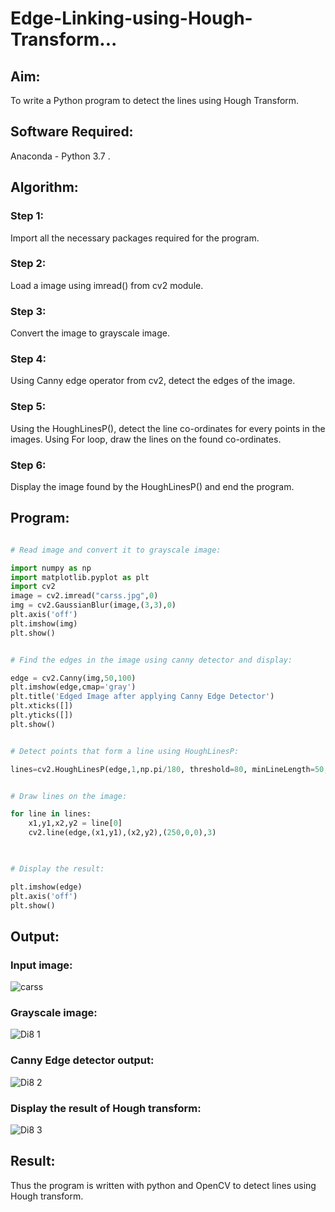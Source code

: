 # Edge-Linking-using-Hough-Transform...

## Aim:

To write a Python program to detect the lines using Hough Transform.

## Software Required:

Anaconda - Python 3.7 .

## Algorithm:

### Step 1:

Import all the necessary packages required for the program.

### Step 2:

Load a image using imread() from cv2 module.

### Step 3:

Convert the image to grayscale image.

### Step 4:

Using Canny edge operator from cv2, detect the edges of the image.

### Step 5:

Using the HoughLinesP(), detect the line co-ordinates for every points in the images. Using For loop, draw the lines on the found co-ordinates.

### Step 6:

Display the image found by the HoughLinesP() and end the program.

## Program:

```python

# Read image and convert it to grayscale image:

import numpy as np
import matplotlib.pyplot as plt
import cv2
image = cv2.imread("carss.jpg",0)
img = cv2.GaussianBlur(image,(3,3),0)
plt.axis('off')
plt.imshow(img)
plt.show()

```

```python

# Find the edges in the image using canny detector and display:

edge = cv2.Canny(img,50,100)
plt.imshow(edge,cmap='gray')
plt.title('Edged Image after applying Canny Edge Detector')
plt.xticks([])
plt.yticks([])
plt.show()

```

```python

# Detect points that form a line using HoughLinesP:

lines=cv2.HoughLinesP(edge,1,np.pi/180, threshold=80, minLineLength=50,maxLineGap=250)

```

```python

# Draw lines on the image:

for line in lines:
    x1,y1,x2,y2 = line[0]
    cv2.line(edge,(x1,y1),(x2,y2),(250,0,0),3)
    
```

```python

# Display the result:

plt.imshow(edge)
plt.axis('off')
plt.show()

```

## Output:

### Input image:

![carss](https://github.com/Javith-farkhan/Edge-Linking-using-Hough-Transform/assets/94296805/2b94c576-c222-4d00-9132-114324fadcff)


### Grayscale image:

![Di8 1](https://github.com/Javith-farkhan/Edge-Linking-using-Hough-Transform/assets/94296805/fda7fd66-bb36-4cc3-be05-bc4705e2491e)


### Canny Edge detector output:

![Di8 2](https://github.com/Javith-farkhan/Edge-Linking-using-Hough-Transform/assets/94296805/b27508b8-db47-4784-bed1-466f4e11fc71)


### Display the result of Hough transform:

![Di8 3](https://github.com/Javith-farkhan/Edge-Linking-using-Hough-Transform/assets/94296805/0d3cc618-947d-4da0-a7cd-f9d4e044e879)


## Result:

Thus the program is written with python and OpenCV to detect lines using Hough transform.

